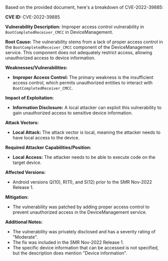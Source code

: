 Based on the provided document, here's a breakdown of CVE-2022-39885:

**CVE ID:** CVE-2022-39885

**Vulnerability Description:** Improper access control vulnerability in `BootCompletedReceiver_CMCC` in DeviceManagement.

**Root Cause:** The vulnerability stems from a lack of proper access control in the `BootCompletedReceiver_CMCC` component of the DeviceManagement service. This component does not adequately restrict access, allowing unauthorized access to device information.

**Weaknesses/Vulnerabilities:**
*   **Improper Access Control:** The primary weakness is the insufficient access control, which permits unauthorized entities to interact with `BootCompletedReceiver_CMCC`.

**Impact of Exploitation:**
*   **Information Disclosure:** A local attacker can exploit this vulnerability to gain unauthorized access to sensitive device information.

**Attack Vectors:**
*   **Local Attack:** The attack vector is local, meaning the attacker needs to have local access to the device.

**Required Attacker Capabilities/Position:**
*   **Local Access:** The attacker needs to be able to execute code on the target device.

**Affected Versions:**
*   Android versions Q(10), R(11), and S(12) prior to the SMR Nov-2022 Release 1.

**Mitigation:**
*   The vulnerability was patched by adding proper access control to prevent unauthorized access in the DeviceManagement service.

**Additional Notes:**
*   The vulnerability was privately disclosed and has a severity rating of "Moderate".
*   The fix was included in the SMR Nov-2022 Release 1.
*   The specific device information that can be accessed is not specified, but the description does mention "Device information".